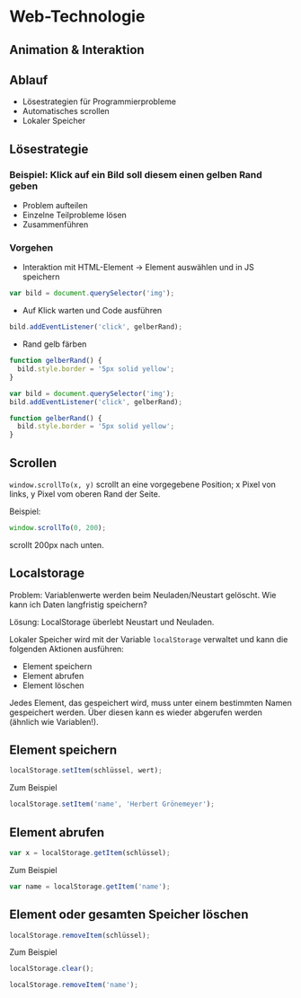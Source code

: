 # Web-Technologie

## Animation & Interaktion



## Ablauf

* Lösestrategien für Programmierprobleme
* Automatisches scrollen
* Lokaler Speicher



## Lösestrategie

### Beispiel: Klick auf ein Bild soll diesem einen gelben Rand geben

* Problem aufteilen
* Einzelne Teilprobleme lösen
* Zusammenführen


### Vorgehen

* Interaktion mit HTML-Element -> Element auswählen und in JS speichern

```js
var bild = document.querySelector('img');
```


* Auf Klick warten und Code ausführen

```js
bild.addEventListener('click', gelberRand);
```


* Rand gelb färben

```js
function gelberRand() {
  bild.style.border = '5px solid yellow';
}
```


```js
var bild = document.querySelector('img');
bild.addEventListener('click', gelberRand);

function gelberRand() {
  bild.style.border = '5px solid yellow';
}
```



## Scrollen

`window.scrollTo(x, y)` scrollt an eine vorgegebene Position; x Pixel von links, y Pixel vom oberen Rand der Seite.

Beispiel:
```js
window.scrollTo(0, 200);
```
scrollt 200px nach unten.



## Localstorage

Problem: Variablenwerte werden beim Neuladen/Neustart gelöscht. Wie kann ich Daten langfristig speichern?

Lösung: LocalStorage überlebt Neustart und Neuladen.


Lokaler Speicher wird mit der Variable `localStorage` verwaltet und kann die folgenden Aktionen ausführen:

* Element speichern
* Element abrufen
* Element löschen

Jedes Element, das gespeichert wird, muss unter einem bestimmten Namen gespeichert werden. Über diesen kann es wieder abgerufen werden (ähnlich wie Variablen!).


## Element speichern

```js
localStorage.setItem(schlüssel, wert);
```

Zum Beispiel

```js
localStorage.setItem('name', 'Herbert Grönemeyer');
```


## Element abrufen

```js
var x = localStorage.getItem(schlüssel);
```

Zum Beispiel

```js
var name = localStorage.getItem('name');
```


## Element oder gesamten Speicher löschen

```js
localStorage.removeItem(schlüssel);
```

Zum Beispiel

```js
localStorage.clear();
```

```js
localStorage.removeItem('name');
```
